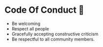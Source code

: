 # Code Of Conduct 👼

- Be welcoming
- Respect all people
- Gracefully accepting constructive criticism
- Be respectful to all community members.
